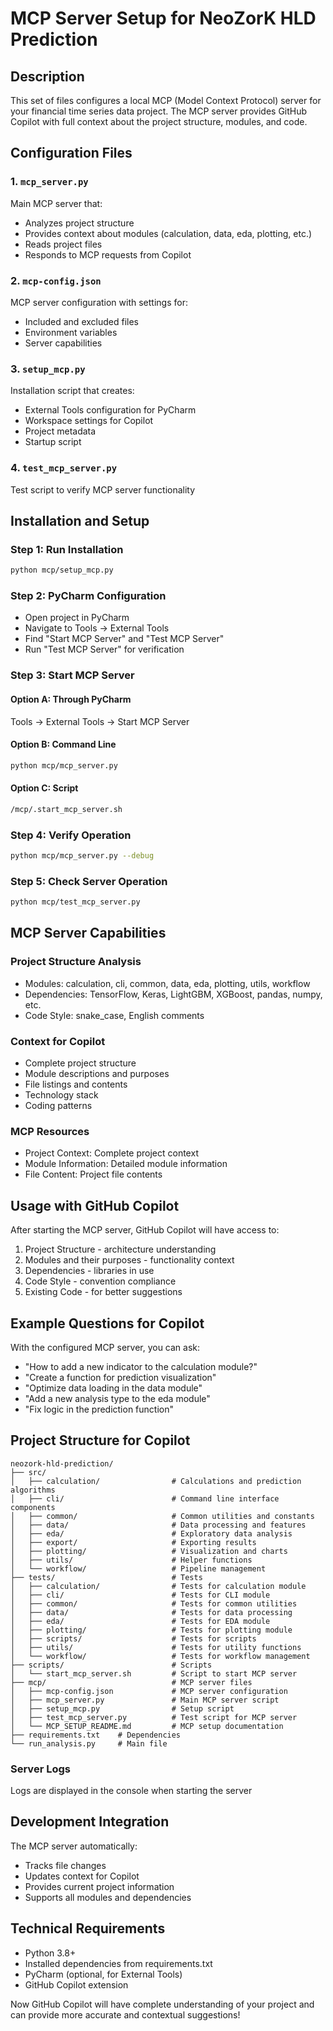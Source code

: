 # MCP Server Setup for NeoZorK HLD Prediction

## Description

This set of files configures a local MCP (Model Context Protocol) server for your financial time series data project. The MCP server provides GitHub Copilot with full context about the project structure, modules, and code.

## Configuration Files

### 1. `mcp_server.py`
Main MCP server that:
- Analyzes project structure
- Provides context about modules (calculation, data, eda, plotting, etc.)
- Reads project files
- Responds to MCP requests from Copilot

### 2. `mcp-config.json`
MCP server configuration with settings for:
- Included and excluded files
- Environment variables
- Server capabilities

### 3. `setup_mcp.py`
Installation script that creates:
- External Tools configuration for PyCharm
- Workspace settings for Copilot
- Project metadata
- Startup script

### 4. `test_mcp_server.py`
Test script to verify MCP server functionality

## Installation and Setup

### Step 1: Run Installation
```bash
python mcp/setup_mcp.py
```
### Step 2: PyCharm Configuration

- Open project in PyCharm
- Navigate to Tools → External Tools
- Find "Start MCP Server" and "Test MCP Server"
- Run "Test MCP Server" for verification

### Step 3: Start MCP Server

#### Option A: Through PyCharm
Tools → External Tools → Start MCP Server

#### Option B: Command Line
```bash
python mcp/mcp_server.py
```
#### Option C: Script
```bash
/mcp/.start_mcp_server.sh
```
### Step 4: Verify Operation
```bash
python mcp/mcp_server.py --debug
```
### Step 5: Check Server Operation
```bash
python mcp/test_mcp_server.py
```

## MCP Server Capabilities

### Project Structure Analysis

- Modules: calculation, cli, common, data, eda, plotting, utils, workflow
- Dependencies: TensorFlow, Keras, LightGBM, XGBoost, pandas, numpy, etc.
- Code Style: snake_case, English comments

### Context for Copilot
- Complete project structure
- Module descriptions and purposes
- File listings and contents
- Technology stack
- Coding patterns

### MCP Resources

- Project Context: Complete project context
- Module Information: Detailed module information
- File Content: Project file contents

## Usage with GitHub Copilot

After starting the MCP server, GitHub Copilot will have access to:

1) Project Structure - architecture understanding
2) Modules and their purposes - functionality context
3) Dependencies - libraries in use
4) Code Style - convention compliance
5) Existing Code - for better suggestions

## Example Questions for Copilot

With the configured MCP server, you can ask:

- "How to add a new indicator to the calculation module?"
- "Create a function for prediction visualization"
- "Optimize data loading in the data module"
- "Add a new analysis type to the eda module"
- "Fix logic in the prediction function"

## Project Structure for Copilot
```plaintext
neozork-hld-prediction/
├── src/
│   ├── calculation/                # Calculations and prediction algorithms
│   ├── cli/                        # Command line interface components
│   ├── common/                     # Common utilities and constants
│   ├── data/                       # Data processing and features
│   ├── eda/                        # Exploratory data analysis
│   ├── export/                     # Exporting results
│   ├── plotting/                   # Visualization and charts
│   ├── utils/                      # Helper functions
│   └── workflow/                   # Pipeline management
├── tests/                          # Tests
│   ├── calculation/                # Tests for calculation module
│   ├── cli/                        # Tests for CLI module
│   ├── common/                     # Tests for common utilities
│   ├── data/                       # Tests for data processing
│   ├── eda/                        # Tests for EDA module
│   ├── plotting/                   # Tests for plotting module
│   ├── scripts/                    # Tests for scripts
│   ├── utils/                      # Tests for utility functions
│   └── workflow/                   # Tests for workflow management
├── scripts/                        # Scripts
│   └── start_mcp_server.sh         # Script to start MCP server
├── mcp/                            # MCP server files
│   ├── mcp-config.json             # MCP server configuration
│   ├── mcp_server.py               # Main MCP server script
│   ├── setup_mcp.py                # Setup script
│   ├── test_mcp_server.py          # Test script for MCP server
│   └── MCP_SETUP_README.md         # MCP setup documentation
├── requirements.txt    # Dependencies
└── run_analysis.py     # Main file
```

### Server Logs

Logs are displayed in the console when starting the server

## Development Integration

The MCP server automatically:

- Tracks file changes
- Updates context for Copilot
- Provides current project information
- Supports all modules and dependencies

## Technical Requirements

- Python 3.8+
- Installed dependencies from requirements.txt
- PyCharm (optional, for External Tools)
- GitHub Copilot extension

Now GitHub Copilot will have complete understanding of your project and can provide more accurate and contextual suggestions!
